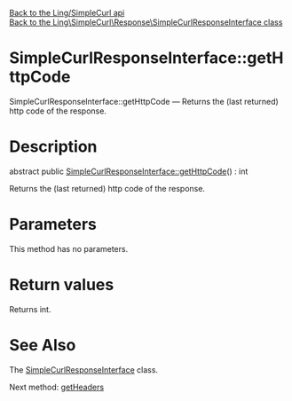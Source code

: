 [Back to the Ling/SimpleCurl api](https://github.com/lingtalfi/SimpleCurl/blob/master/doc/api/Ling/SimpleCurl.md)<br>
[Back to the Ling\SimpleCurl\Response\SimpleCurlResponseInterface class](https://github.com/lingtalfi/SimpleCurl/blob/master/doc/api/Ling/SimpleCurl/Response/SimpleCurlResponseInterface.md)


SimpleCurlResponseInterface::getHttpCode
================



SimpleCurlResponseInterface::getHttpCode — Returns the (last returned) http code of the response.




Description
================


abstract public [SimpleCurlResponseInterface::getHttpCode](https://github.com/lingtalfi/SimpleCurl/blob/master/doc/api/Ling/SimpleCurl/Response/SimpleCurlResponseInterface/getHttpCode.md)() : int




Returns the (last returned) http code of the response.




Parameters
================

This method has no parameters.


Return values
================

Returns int.








See Also
================

The [SimpleCurlResponseInterface](https://github.com/lingtalfi/SimpleCurl/blob/master/doc/api/Ling/SimpleCurl/Response/SimpleCurlResponseInterface.md) class.

Next method: [getHeaders](https://github.com/lingtalfi/SimpleCurl/blob/master/doc/api/Ling/SimpleCurl/Response/SimpleCurlResponseInterface/getHeaders.md)<br>

